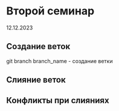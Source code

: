 # Второй семинар
12.12.2023
## Создание веток
git branch branch_name - создание ветки
## Слияние веток

## Конфликты при слияниях